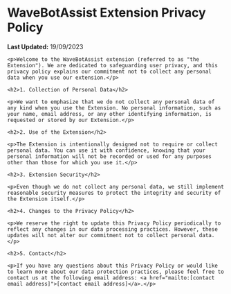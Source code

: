 <!DOCTYPE html>
<html lang="en">
<head>
    <meta charset="UTF-8">
    <meta name="viewport" content="width=device-width, initial-scale=1.0">
    <title>WaveBotAssist Extension Privacy Policy</title>
</head>
<body>
    <h1>WaveBotAssist Extension Privacy Policy</h1>
    <p><strong>Last Updated:</strong> 19/09/2023</p>

    <p>Welcome to the WaveBotAssist extension (referred to as "the Extension"). We are dedicated to safeguarding user privacy, and this privacy policy explains our commitment not to collect any personal data when you use our extension.</p>

    <h2>1. Collection of Personal Data</h2>

    <p>We want to emphasize that we do not collect any personal data of any kind when you use the Extension. No personal information, such as your name, email address, or any other identifying information, is requested or stored by our Extension.</p>

    <h2>2. Use of the Extension</h2>

    <p>The Extension is intentionally designed not to require or collect personal data. You can use it with confidence, knowing that your personal information will not be recorded or used for any purposes other than those for which you use it.</p>

    <h2>3. Extension Security</h2>

    <p>Even though we do not collect any personal data, we still implement reasonable security measures to protect the integrity and security of the Extension itself.</p>

    <h2>4. Changes to the Privacy Policy</h2>

    <p>We reserve the right to update this Privacy Policy periodically to reflect any changes in our data processing practices. However, these updates will not alter our commitment not to collect personal data.</p>

    <h2>5. Contact</h2>

    <p>If you have any questions about this Privacy Policy or would like to learn more about our data protection practices, please feel free to contact us at the following email address: <a href="mailto:[contact email address]">[contact email address]</a>.</p>
</body>
</html>
